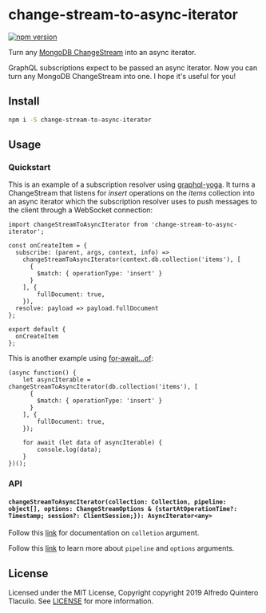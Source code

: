 # change-stream-to-async-iterator

[![npm version](https://badge.fury.io/js/change-stream-to-async-iterator.svg)](https://badge.fury.io/js/change-stream-to-async-iterator)

Turn any [MongoDB ChangeStream](https://docs.mongodb.com/manual/changeStreams/) into an async iterator.

GraphQL subscriptions expect to be passed an async iterator. Now you can turn any MongoDB ChangeStream into one. I hope it's useful for you!

## Install

```sh
npm i -S change-stream-to-async-iterator
```

## Usage

### Quickstart

This is an example of a subscription resolver using [graphql-yoga](https://github.com/prisma/graphql-yoga). It turns a ChangeStream that listens for _insert_ operations on the _items_ collection into an async iterator which the subscription resolver uses to push messages to the client through a WebSocket connection:

```JS
import changeStreamToAsyncIterator from 'change-stream-to-async-iterator';

const onCreateItem = {
  subscribe: (parent, args, context, info) =>
    changeStreamToAsyncIterator(context.db.collection('items'), [
      {
        $match: { operationType: 'insert' }
      }
    ], {
        fullDocument: true,
    }),
  resolve: payload => payload.fullDocument
};

export default {
  onCreateItem
};
```

This is another example using [for-await...of](https://developer.mozilla.org/en-US/docs/Web/JavaScript/Reference/Statements/for-await...of):

```JS
(async function() {
    let asyncIterable = changeStreamToAsyncIterator(db.collection('items'), [
      {
        $match: { operationType: 'insert' }
      }
    ], {
        fullDocument: true,
    });

    for await (let data of asyncIterable) {
        console.log(data);
    }
})();
```

### API

#### `changeStreamToAsyncIterator(collection: Collection, pipeline: object[], options: ChangeStreamOptions & {startAtOperationTime?: Timestamp; session?: ClientSession;}): AsyncIterator<any>`

Follow this [link](https://mongodb.github.io/node-mongodb-native/3.3/api/Collection.html) for documentation on `colletion` argument.

Follow this [link](https://docs.mongodb.com/manual/changeStreams/) to learn more about `pipeline` and `options` arguments.

## License

Licensed under the MIT License, Copyright copyright 2019 Alfredo Quintero Tlacuilo. See [LICENSE](https://github.com/alfredoqt/change-stream-to-async-iterator/blob/master/LICENSE) for more information.
